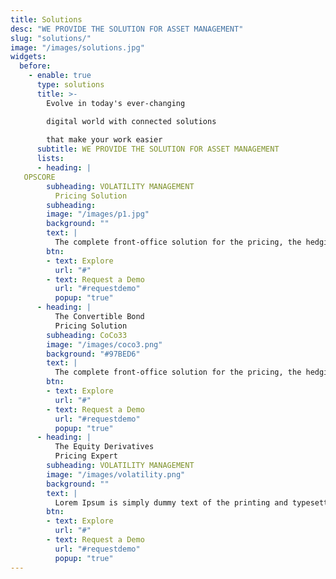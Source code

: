 ```yaml
---
title: Solutions
desc: "WE PROVIDE THE SOLUTION FOR ASSET MANAGEMENT"
slug: "solutions/"
image: "/images/solutions.jpg"
widgets:
  before:
    - enable: true
      type: solutions
      title: >-
        Evolve in today's ever-changing    

        digital world with connected solutions    
        
        that make your work easier
      subtitle: WE PROVIDE THE SOLUTION FOR ASSET MANAGEMENT
      lists:
      - heading: |
   OPSCORE
        subheading: VOLATILITY MANAGEMENT
          Pricing Solution
        subheading: 
        image: "/images/p1.jpg"
        background: ""
        text: |
          The complete front-office solution for the pricing, the hedging and the analysis of convertible securities.  It consists of three components: a data model of terms  and conditions, a pricing engine and an excel front-end.
        btn:
        - text: Explore
          url: "#"
        - text: Request a Demo
          url: "#requestdemo"
          popup: "true"
      - heading: |
          The Convertible Bond 
          Pricing Solution
        subheading: CoCo33
        image: "/images/coco3.png"
        background: "#97BED6"
        text: |
          The complete front-office solution for the pricing, the hedging and the analysis of convertible securities.  It consists of three components: a data model of terms  and conditions, a pricing engine and an excel front-end.
        btn:
        - text: Explore
          url: "#"
        - text: Request a Demo
          url: "#requestdemo"
          popup: "true"
      - heading: |
          The Equity Derivatives 
          Pricing Expert
        subheading: VOLATILITY MANAGEMENT
        image: "/images/volatility.png"
        background: ""
        text: |
          Lorem Ipsum is simply dummy text of the printing and typesetting industry. Lorem Ipsum has been the  industry's standard dummy text ever since the 1500s, when an unknown printer took a galley of type and scrambled it to make a type specimen book.
        btn:
        - text: Explore
          url: "#"
        - text: Request a Demo
          url: "#requestdemo"
          popup: "true"
---
```


